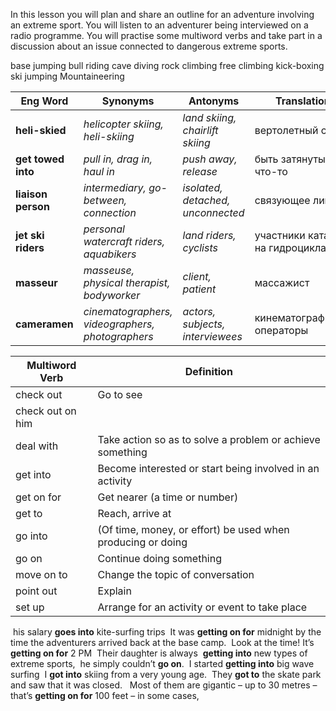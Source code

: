 
In this lesson you will plan and share an outline for an adventure involving an extreme sport. You will listen to an adventurer being interviewed on a radio programme. You will practise some multiword verbs and take part in a discussion about an issue connected to dangerous extreme sports.


base jumping
bull riding
cave diving
rock climbing
free climbing
kick-boxing
ski jumping
Mountaineering

| **Eng Word**       | **Synonyms**                                     | **Antonyms**                      | **Translation**                  |
| ------------------ | ------------------------------------------------ | --------------------------------- | -------------------------------- |
| **heli-skied**     | *helicopter skiing, heli-skiing*                 | *land skiing, chairlift skiing*   | вертолетный спуск                |
| **get towed into** | *pull in, drag in, haul in*                      | *push away, release*              | быть затянутым на что-то         |
| **liaison person** | *intermediary, go-between, connection*           | *isolated, detached, unconnected* | связующее лицо                   |
| **jet ski riders** | *personal watercraft riders, aquabikers*         | *land riders, cyclists*           | участники катания на гидроциклах |
| **masseur**        | *masseuse, physical therapist, bodyworker*       | *client, patient*                 | массажист                        |
| **cameramen**      | *cinematographers, videographers, photographers* | *actors, subjects, interviewees*  | кинематографисты, операторы      |



| Multiword Verb   | Definition                                                  |
| ---------------- | ----------------------------------------------------------- |
| check out        | Go to see                                                   |
| check out on him |                                                             |
| deal with        | Take action so as to solve a problem or achieve something   |
| get into         | Become interested or start being involved in an activity    |
| get on for       | Get nearer (a time or number)                               |
| get to           | Reach, arrive at                                            |
| go into          | (Of time, money, or effort) be used when producing or doing |
| go on            | Continue doing something                                    |
| move on to       | Change the topic of conversation                            |
| point out        | Explain                                                     |
| set up           | Arrange for an activity or event to take place              |


 his salary **goes into** kite-surfing trips
 It was **getting on for** midnight by the time the adventurers arrived back at the base camp.
 Look at the time! It’s **getting on for** 2 PM
 Their daughter is always  **getting into** new types of extreme sports,
 he simply couldn’t **go on**.
 I started **getting into** big wave surfing
 I **got into** skiing from a very young age.
 They **got to** the skate park and saw that it was closed.
  Most of them are gigantic – up to 30 metres – that’s **getting on for** 100 feet – in some cases,

